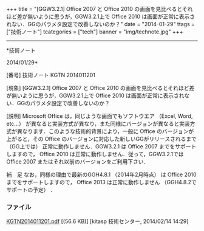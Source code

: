 ﻿+++
title = "[GGW3.2.1] Office 2007 と Office 2010 の画面を見比べるとそれほど差が無いように思うが，GGW3.2.1上で Office 2010 は画面が正常に表示されない．GGのパラメタ設定で改善しないのか？"
date = "2014-01-29"
ttags = ["技術ノート"]
tcategories = ["tech"]
banner = "img/technote.jpg"
+++

-----------------------------------------------------------------------------------------------------------------------------

*技術ノート

2014/01/29*


[番号]
技術ノート KGTN 2014011201

[現象]
[GGW3.2.1] Office 2007 と Office 2010
の画面を見比べるとそれほど差が無いように思うが，GGW3.2.1上で Office 2010
は画面が正常に表示されない．GGのパラメタ設定で改善しないのか？

[説明]
Microsoft Office は，同じような画面でもソフトウエア （Excel, Word,
etc...）
が異なると実装方式が異なり，また同様にバージョンが異なると実装方式が異なります．このような技術的背景により，一般に
Office のバージョンが上がると，その Office
のバージョンに対応した新しいGGがリリースされるまで （GG上では）
正常に動作しません．GGW3.2.1 は Office 2007 までをサポートしますので，
Office 2010 は正常に動作しません．従って，GGW3.2.1では Office 2007
またはそれ以前のバージョンをご利用下さい．

補　足
なお，同様の理由で最新のGGH4.8.1 （2014年2月時点） は Office 2010
までをサポートしますので， Office 2013 は正常に動作しません
（GGH4.8.2でサポートの予定） ．


### ファイル

 
 


[KGTN2014011201.pdf](http://techreport.kitasp.net/attachments/download/1563/KGTN2014011201.pdf)
 [(56.6 KB)] [kitasp 技術センター, 2014/02/14
14:29]


 


 

